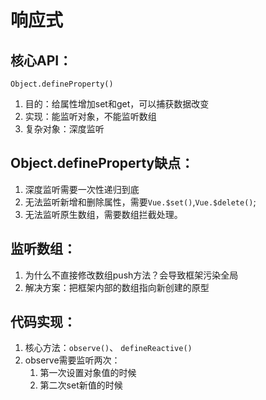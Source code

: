 # 响应式

## 核心API：
`Object.defineProperty()`
1. 目的：给属性增加set和get，可以捕获数据改变
2. 实现：能监听对象，不能监听数组
3. 复杂对象：深度监听

## Object.defineProperty缺点：
1. 深度监听需要一次性递归到底
2. 无法监听新增和删除属性，需要`Vue.$set()`,`Vue.$delete()`;
3. 无法监听原生数组，需要数组拦截处理。

## 监听数组：
1. 为什么不直接修改数组push方法？会导致框架污染全局
2. 解决方案：把框架内部的数组指向新创建的原型

## 代码实现：
1. 核心方法：`observe()`、 `defineReactive()`
2. observe需要监听两次：
    1. 第一次设置对象值的时候
    2. 第二次set新值的时候